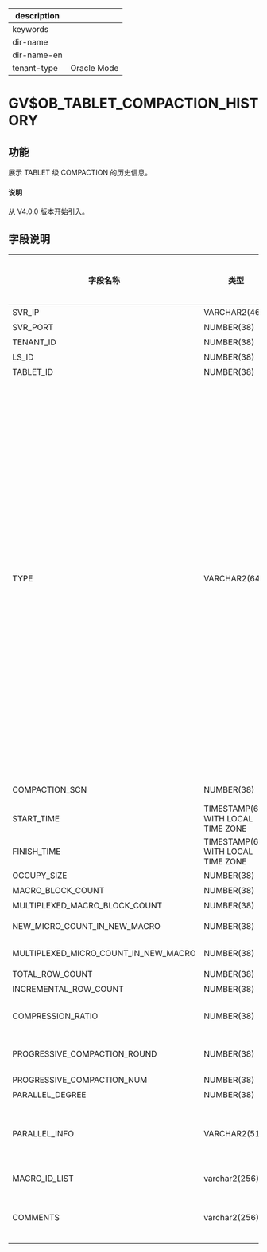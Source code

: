 |description||
|---|---|
|keywords||
|dir-name||
|dir-name-en||
|tenant-type|Oracle Mode|

# GV$OB_TABLET_COMPACTION_HISTORY

## 功能

展示 TABLET 级 COMPACTION 的历史信息。

<main id="notice" type='explain'>
  <h4>说明</h4>
  <p>从 V4.0.0 版本开始引入。</p>
</main>

## 字段说明

|                 字段名称                 |      类型       | 是否可以为 NULL |                                            描述                                            |
|--------------------------------------|---------------|------------|--------|
| SVR_IP                               | VARCHAR2(46)  | NO         | 服务器 IP 地址                                                                                |
| SVR_PORT                             | NUMBER(38)    | NO         | 服务器端口号|
| TENANT_ID                            | NUMBER(38)    | NO         | 租户 ID |
| LS_ID                                | NUMBER(38)    | NO         | 日志流 ID|
| TABLET_ID                            | NUMBER(38)    | NO         | 数据分片 ID                                                                                  |
| TYPE                                 | VARCHAR2(64)  | NO         | Compaction 的类型：<ul><li>`MDS_TABLE_MERGE`：将系统的元数据按照 SSTable 的格式持久化到磁盘里。</li> <li>`MAJOR_MERGE`：租户级合并</li> <li>`MEDIUM_MERGE`：分区级合并</li> <li>`MINI_MERGE`：Mini Compaction，将 MemTable 转变成 Mini SSTable。</li> <li>`MINOR_MERGE`：Minor Compaction，多个 Mini SSTable 或多个 Mini SSTable 与 Minor SSTable 合成一个 Minor SSTable。</li> <li>`META_MAJOR_MERGE`：一种特殊的 Compaction 类型，是将某个指定时间点之前的数据合成一个 Meta Major SSTable，其数据格式与 Major SSTable 一样，不包含多版本数据和未提交事务数据。</li></ul>   |
| COMPACTION_SCN                              | NUMBER(38)    | NO         | 合并版本：minor 为 snapshot_version                                                            |
| START_TIME                           | TIMESTAMP(6) WITH LOCAL TIME ZONE    | NO         | 开始时间  |
| FINISH_TIME                          | TIMESTAMP(6) WITH LOCAL TIME ZONE    | NO         | 结束时间  |
| OCCUPY_SIZE                          | NUMBER(38)    | NO         | 数据量   |
| MACRO_BLOCK_COUNT                    | NUMBER(38)    | NO         | 宏块数   |
| MULTIPLEXED_MACRO_BLOCK_COUNT        | NUMBER(38)    | NO         | 重用宏块数 |
| NEW_MICRO_COUNT_IN_NEW_MACRO         | NUMBER(38)    | NO         | 新生成宏块中的新微块数                                                                              |
| MULTIPLEXED_MICRO_COUNT_IN_NEW_MACRO | NUMBER(38)    | NO         | 新生成宏块中的重用微块数                                                                             |
| TOTAL_ROW_COUNT                      | NUMBER(38)    | NO         | 总行数   |
| INCREMENTAL_ROW_COUNT                | NUMBER(38)    | NO         | 新输出的行 |
| COMPRESSION_RATIO                    | NUMBER(38)    | NO         | 新数据的压缩率：新增宏块数据在压缩后/压缩前比率                                                                 |
| PROGRESSIVE_COMPACTION_ROUND         | NUMBER(38)    | NO         | 渐近合并当前轮次。如果为全量合并，该列为 -1                                                                  |
| PROGRESSIVE_COMPACTION_NUM           | NUMBER(38)    | NO         | 渐近合并总轮次                                                                                  |
| PARALLEL_DEGREE                      | NUMBER(38)    | NO         | 并行度   |
| PARALLEL_INFO                        | VARCHAR2(512) | NO         | 并行任务信息，会展示并行任务扫描的数据量/运行时间/输出的数据量的统计信息（min/max/avg）                                       |
|MACRO_ID_LIST    |varchar2(256)    |NO   |输出的宏块列表，宏块列表过长则不展示    |
|COMMENTS    |varchar2(256)    |NO   |记录曾经失败的compaction历史信息、本次compaction的耗时采集信息等    |
